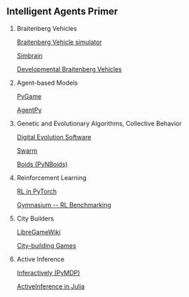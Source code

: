 ## Intelligent Agents Primer

1) Braitenberg Vehicles

   [Braitenberg Vehicle simulator](https://github.com/leonardomathon/braitenberg-vehicle-simulation)

   [Simbrain](https://simbrain.net)

   [Developmental Braitenberg Vehicles](https://github.com/OREL-group/DevelopmentalBVs)

3) Agent-based Models

   [PyGame](https://www.pygame.org/news)

   [AgentPy](https://agentpy.readthedocs.io/en/latest/index.html)

4) Genetic and Evolutionary Algorithms, Collective Behavior

   [Digital Evolution Software](https://github.com/devosoft)

   [Swarm](http://www.swarm.org/wiki/Swarm_main_page)

   [Boids (PyNBoids)](https://github.com/Nikorasu/PyNBoids)

3) Reinforcement Learning

   [RL in PyTorch](https://docs.pytorch.org/tutorials/intermediate/reinforcement_q_learning.html)

   [Gymnasium -- RL Benchmarking](https://gymnasium.farama.org/)

5) City Builders

   [LibreGameWiki](https://libregamewiki.org/City_building_games)

   [City-building Games](https://en.wikipedia.org/wiki/City-building_game)

7) Active Inference

   [Inferactively (PyMDP)](https://github.com/infer-actively/pymdp)

   [ActiveInference in Julia](https://juliapackages.com/p/activeinference)
